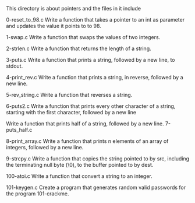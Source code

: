 This directory is about pointers and the files in it include

0-reset_to_98.c
Write a function that takes a pointer to an int as parameter and updates the value it points to to 98.

1-swap.c
Write a function that swaps the values of two integers.

2-strlen.c
Write a function that returns the length of a string.

3-puts.c
Write a function that prints a string, followed by a new line, to stdout.

4-print_rev.c
Write a function that prints a string, in reverse, followed by a new line.

5-rev_string.c
Write a function that reverses a string.

6-puts2.c
Write a function that prints every other character of a string, starting with the first character, followed by a new line

Write a function that prints half of a string, followed by a new line.
7-puts_half.c

8-print_array.c
Write a function that prints n elements of an array of integers, followed by a new line.

9-strcpy.c
Write a function that copies the string pointed to by src, including the terminating null byte (\0), to the buffer pointed to by dest.

100-atoi.c
Write a function that convert a string to an integer.

101-keygen.c
Create a program that generates random valid passwords for the program 101-crackme.
